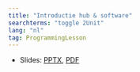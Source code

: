 ```yaml
---
title: "Introductie hub & software"
searchterms: "toggle 2Unit"
lang: "nl"
tag: ProgrammingLesson
---
```

 <ul>
 <li class="ng-binding">Slides:
 <a href="ProgrammingLessons/Introducte-hub-en-software.pptx">PPTX</a>,
 <a href="ProgrammingLessons/Introducte-hub-en-software.pdf">PDF</a>
 </li>
 </ul>
